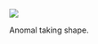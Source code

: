 ![](https://db-feed.s3.amazonaws.com/legacy/Screenshot_from_2020_01_27_11_07_09-1580141267714.png)

Anomal taking shape.
